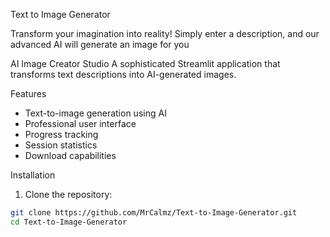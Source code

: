 Text to Image Generator

Transform your imagination into reality! Simply enter a description, and our advanced AI will generate an image for you

AI Image Creator Studio
A sophisticated Streamlit application that transforms text descriptions into AI-generated images.

 Features
- Text-to-image generation using AI
- Professional user interface
- Progress tracking
- Session statistics
- Download capabilities

 Installation

1. Clone the repository:
```bash
git clone https://github.com/MrCalmz/Text-to-Image-Generator.git
cd Text-to-Image-Generator
